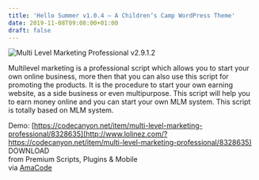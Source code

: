 ```yaml
---
title: 'Hello Summer v1.0.4 – A Children’s Camp WordPress Theme'
date: 2019-11-08T09:08:00+01:00
draft: false
---
```


![Multi Level Marketing Professional v2.9.1.2](http://www.codelist.cc/uploads/posts/2019-11/1573199567_multi-level-marketing-professional.jpg "Multi Level Marketing Professional v2.9.1.2")  
  
Multilevel marketing is a professional script which allows you to start your own online business, more then that you can also use this script for promoting the products. It is the procedure to start your own earning website, as a side business or even multipurpose. This script will help you to earn money online and you can start your own MLM system. This script is totally based on MLM system.  
  
Demo: [https://codecanyon.net/item/multi-level-marketing-professional/8328635](http://www.lolinez.com/?https://codecanyon.net/item/multi-level-marketing-professional/8328635)  
DOWNLOAD  
from Premium Scripts, Plugins & Mobile  
via [AmaCode](https://amazcode.ooo)